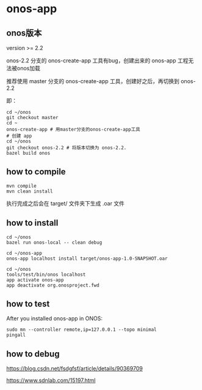 # onos-app
## onos版本
version >= 2.2

onos-2.2 分支的 onos-create-app 工具有bug，创建出来的 onos-app 工程无法被onos加载

推荐使用 master 分支的 onos-create-app 工具，创建好之后，再切换到 onos-2.2

即：
```
cd ~/onos
git checkout master
cd ~
onos-create-app # 用master分支的onos-create-app工具
# 创建 app
cd ~/onos
git checkout onos-2.2 # 将版本切换为 onos-2.2.
bazel build onos
```

## how to compile
```
mvn compile
mvn clean install
```

执行完成之后会在 target/ 文件夹下生成 .oar 文件

## how to install 
```
cd ~/onos
bazel run onos-local -- clean debug

cd ~/onos-app
onos-app localhost install target/onos-app-1.0-SNAPSHOT.oar

cd ~/onos
tools/test/bin/onos localhost
app activate onos-app
app deactivate org.onosproject.fwd 
```

## how to test
After you installed onos-app in ONOS:

```
sudo mn --controller remote,ip=127.0.0.1 --topo minimal
pingall
```

## how to debug
https://blog.csdn.net/fsdgfsf/article/details/90369709

https://www.sdnlab.com/15197.html
